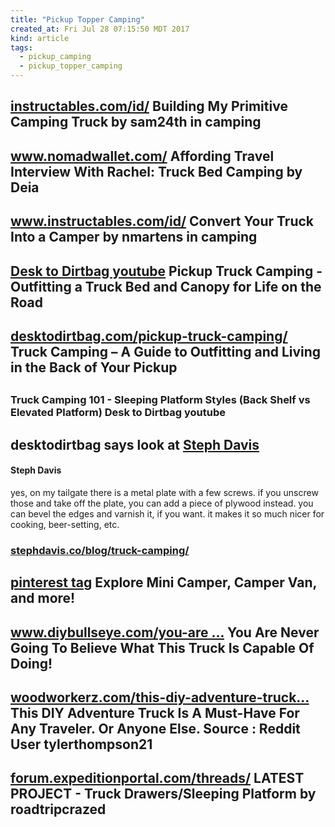 ```yaml
---
title: "Pickup Topper Camping"
created_at: Fri Jul 28 07:15:50 MDT 2017
kind: article
tags:
  - pickup_camping
  - pickup_topper_camping
---
```


<h2>
  <a href="http://www.instructables.com/id/Building-my-primitive-camping-truck/" target="_blank">instructables.com/id/</a>
  Building My Primitive Camping Truck by sam24th in camping
<h2>

<h2>
  <a href="http://www.nomadwallet.com/truck-bed-camping-rachel/" target="_blank">www.nomadwallet.com/</a>
  Affording Travel Interview With Rachel: Truck Bed Camping by Deia
<h2>

<h2>
  <a href="http://www.instructables.com/id/Convert-Your-Truck-into-a-Camper/" target="_blank">www.instructables.com/id/</a>
  Convert Your Truck Into a Camper by nmartens in camping
<h2>

<h2>
  <a href="https://www.youtube.com/watch?v=NBOZXgU6j_I" target="_blank">Desk to Dirtbag youtube</a>
  Pickup Truck Camping - Outfitting a Truck Bed and Canopy for Life on the Road
<h2>

<h2>
  <a href="http://www.desktodirtbag.com/pickup-truck-camping/" target="_blank">desktodirtbag.com/pickup-truck-camping/</a>
  Truck Camping – A Guide to Outfitting and Living in the Back of Your Pickup
<h2>

<h3>
<a href="" target="_blank"></a>

Truck Camping 101 - Sleeping Platform Styles (Back Shelf vs Elevated Platform)
Desk to Dirtbag youtube
</h3>

<h2>
  desktodirtbag says look at 
  <a href="http://stephdavis.co/" target="_blank">Steph Davis</a>
</h2>

<h4>Steph Davis</h4>

yes, on my tailgate there is a metal plate with a few screws. if you
unscrew those and take off the plate, you can add a piece of plywood
instead. you can bevel the edges and varnish it, if you want. it makes
it so much nicer for cooking, beer-setting, etc.

<h3>
  <a href="http://stephdavis.co/blog/truck-camping/" target="_blank">stephdavis.co/blog/truck-camping/</a>
<h3>

<h2>
  <a href="https://www.pinterest.com/pin/152981718565812216/" target="_blank">pinterest tag</a>
  Explore Mini Camper, Camper Van, and more!
<h2>

<h2>
  <a href="http://www.diybullseye.com/you-are-never-going-to-believe-what-this-truck-is-capable-of-doing/" target="_blank">www.diybullseye.com/you-are ...</a>
  You Are Never Going To Believe What This Truck Is Capable Of Doing!
</h2>

<h2>
  <a href="http://www.woodworkerz.com/this-diy-adventure-truck-is-a-must-have-for-any-traveler-or-anyone-else/" target="_blank">woodworkerz.com/this-diy-adventure-truck...</a>
  This DIY Adventure Truck Is A Must-Have For Any Traveler. Or Anyone Else.
  Source : Reddit User tylerthompson21
</h2>

<h2>
  <a href="http://forum.expeditionportal.com/threads/47516-LATEST-PROJECT-Truck-Drawers-Sleeping-Platform" target="_blank">forum.expeditionportal.com/threads/</a>
  LATEST PROJECT - Truck Drawers/Sleeping Platform 
  by roadtripcrazed
</h2>

<!--
html boilerplate
<a href="" target="_blank"></a>
<a name=""></a>
<img src="" width="400px">
<ul>
  <li></li>
</ul>
<pre>
</pre>
<pre><code>
</code></pre>
<math xmlns='http://www.w3.org/1998/Math/MathML' display='block'>
</math>
-->
